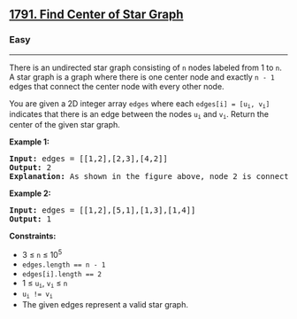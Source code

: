 <h2><a href="https://leetcode.com/problems/find-center-of-star-graph">1791. Find Center of Star Graph</a></h2>
<h3>Easy</h3>
<hr>
<p>There is an undirected star graph consisting of <code>n</code> nodes labeled from 1 to <code>n</code>. A star graph is a graph where there is one center node and exactly <code>n - 1</code> edges that connect the center node with every other node.</p>

<p>You are given a 2D integer array <code>edges</code> where each <code>edges[i] = [u<sub>i</sub>, v<sub>i</sub>]</code> indicates that there is an edge between the nodes <code>u<sub>i</sub></code> and <code>v<sub>i</sub></code>. Return the center of the given star graph.</p>

<p><strong>Example 1:</strong></p>
<pre>
<strong>Input:</strong> edges = [[1,2],[2,3],[4,2]]
<strong>Output:</strong> 2
<strong>Explanation:</strong> As shown in the figure above, node 2 is connected to every other node, so 2 is the center.
</pre>

<p><strong>Example 2:</strong></p>
<pre>
<strong>Input:</strong> edges = [[1,2],[5,1],[1,3],[1,4]]
<strong>Output:</strong> 1
</pre>

<p><strong>Constraints:</strong></p>
<ul>
<li>3 ≤ <code>n</code> ≤ 10<sup>5</sup></li>
<li><code>edges.length == n - 1</code></li>
<li><code>edges[i].length == 2</code></li>
<li>1 ≤ <code>u<sub>i</sub></code>, <code>v<sub>i</sub></code> ≤ <code>n</code></li>
<li><code>u<sub>i</sub> != v<sub>i</sub></code></li>
<li>The given edges represent a valid star graph.</li>
</ul>
